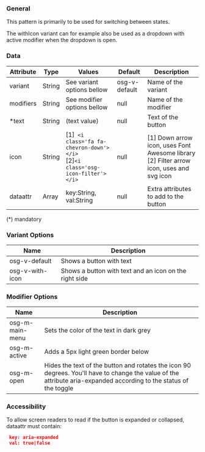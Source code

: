 ### General
This pattern is primarily to be used for switching between states.

The withIcon variant can for example also be used as a dropdown with active modifier when the dropdown is open.

### Data
| Attribute | Type | Values | Default | Description |
|---|---|---|---|---|
| variant | String | See variant options bellow | osg-v-default | Name of the variant |
| modifiers | String | See modifier options bellow | null | Name of the modifier |
| *text | String | (text value) | null | Text of the button |
| icon | String | [1]``` <i class='fa fa-chevron-down'></i>``` <br> [2]```<i class='osg-icon-filter'></i>``` | null | [1] Down arrow icon, uses Font Awesome library <br> [2] Filter arrow icon, uses and svg icon |
| dataattr | Array | key:String, val:String | null | Extra attributes to add to the button |

(*) mandatory

### Variant Options
| Name | Description |
|------|-------------|
| osg-v-default | Shows a button with text |
| osg-v-with-icon | Shows a button with text and an icon on the right side |

### Modifier Options
| Name | Description |
|------|-------------|
| osg-m-main-menu | Sets the color of the text in dark grey |
| osg-m-active | Adds a 5px light green border below |
| osg-m-open | Hides the text of the button and rotates the icon 90 degrees. You'll have to change the value of the attribute aria-expanded according to the status of the toggle |

### Accessibility
To allow screen readers to read if the button is expanded or collapsed, dataattr must contain:

```json
 key: aria-expanded
 val: true|false
```
